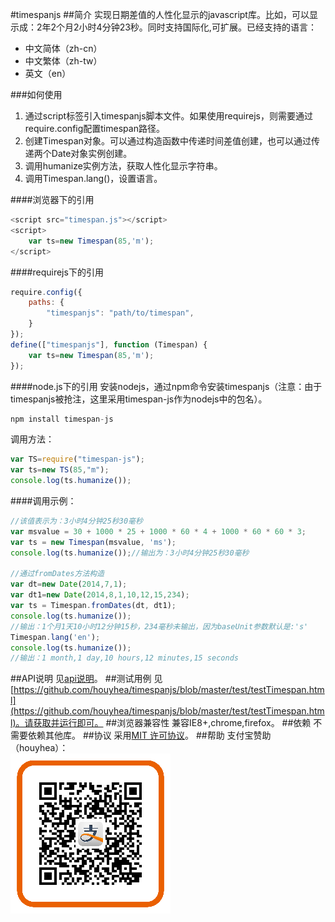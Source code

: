 #timespanjs
##简介
实现日期差值的人性化显示的javascript库。比如，可以显示成：2年2个月2小时4分钟23秒。同时支持国际化,可扩展。已经支持的语言：
+ 中文简体（zh-cn）
+ 中文繁体（zh-tw）
+ 英文（en）


###如何使用
1. 通过script标签引入timespanjs脚本文件。如果使用requirejs，则需要通过require.config配置timespan路径。
2. 创建Timespan对象。可以通过构造函数中传递时间差值创建，也可以通过传递两个Date对象实例创建。
3. 调用humanize实例方法，获取人性化显示字符串。
4. 调用Timespan.lang()，设置语言。

####浏览器下的引用
```js
<script src="timespan.js"></script>
<script>
    var ts=new Timespan(85,'m');
</script>
```
####requirejs下的引用
```js
require.config({
    paths: {
        "timespanjs": "path/to/timespan",
    }
});
define(["timespanjs"], function (Timespan) {
    var ts=new Timespan(85,'m');
});
```
####node.js下的引用
安装nodejs，通过npm命令安装timespanjs（注意：由于timespanjs被抢注，这里采用timespan-js作为nodejs中的包名）。

```js
npm install timespan-js
```
调用方法：
```js
var TS=require("timespan-js");
var ts=new TS(85,"m");
console.log(ts.humanize());
```

####调用示例：
```js
//该值表示为：3小时4分钟25秒30毫秒
var msvalue = 30 + 1000 * 25 + 1000 * 60 * 4 + 1000 * 60 * 60 * 3;
var ts = new Timespan(msvalue, 'ms');
console.log(ts.humanize());//输出为：3小时4分钟25秒30毫秒

//通过fromDates方法构造
var dt=new Date(2014,7,1);
var dt1=new Date(2014,8,1,10,12,15,234);
var ts = Timespan.fromDates(dt, dt1);
console.log(ts.humanize());
//输出：1个月1天10小时12分钟15秒，234毫秒未输出，因为baseUnit参数默认是:'s'
Timespan.lang('en');
console.log(ts.humanize());
//输出：1 month,1 day,10 hours,12 minutes,15 seconds

```
##API说明
见[api说明](https://github.com/houyhea/timespanjs/blob/master/doc/api.md)。
##测试用例
见[https://github.com/houyhea/timespanjs/blob/master/test/testTimespan.html](https://github.com/houyhea/timespanjs/blob/master/test/testTimespan.html)。请获取并运行即可。
##浏览器兼容性
兼容IE8+,chrome,firefox。
##依赖
不需要依赖其他库。
##协议
采用[MIT 许可协议](https://github.com/houyhea/timespanjs/blob/master/LICENSE)。
##帮助
支付宝赞助（houyhea）：  
![赞助](https://raw.githubusercontent.com/houyhea/lab/master/alipayqrcode.png)